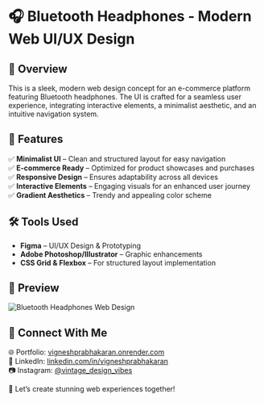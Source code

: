 # 🎧 Bluetooth Headphones - Modern Web UI/UX Design

## 📌 Overview
This is a sleek, modern web design concept for an e-commerce platform featuring Bluetooth headphones. The UI is crafted for a seamless user experience, integrating interactive elements, a minimalist aesthetic, and an intuitive navigation system.

## 🚀 Features
✅ **Minimalist UI** – Clean and structured layout for easy navigation  
✅ **E-commerce Ready** – Optimized for product showcases and purchases  
✅ **Responsive Design** – Ensures adaptability across all devices  
✅ **Interactive Elements** – Engaging visuals for an enhanced user journey  
✅ **Gradient Aesthetics** – Trendy and appealing color scheme  

## 🛠️ Tools Used
- **Figma** – UI/UX Design & Prototyping  
- **Adobe Photoshop/Illustrator** – Graphic enhancements  
- **CSS Grid & Flexbox** – For structured layout implementation  

## 📸 Preview
![Bluetooth Headphones Web Design](MacBook%20Air%20(2022).jpg)

## 🔗 Connect With Me
🌐 Portfolio: [vigneshprabhakaran.onrender.com](https://vigneshprabhakaran.onrender.com)  
📌 LinkedIn: [linkedin.com/in/vigneshprabhakaran](https://linkedin.com/in/vigneshprabhakaran)  
📷 Instagram: [@vintage_design_vibes](https://www.instagram.com/vintage_design_vibes/)  

🚀 Let’s create stunning web experiences together!

